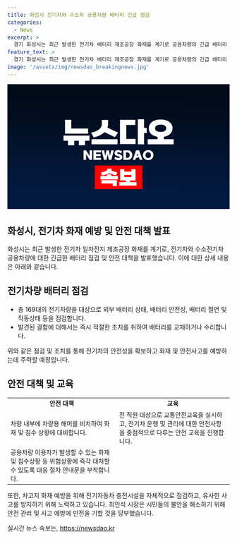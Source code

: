 ```yaml
---
title: 화성시 전기차와 수소차 공용차량 배터리 긴급 점검
categories:
  - News
excerpt: >
  경기 화성시는 최근 발생한 전기차 배터리 제조공장 화재를 계기로 공용차량의 긴급 배터리 점검에 돌입했다. 시는 12일까지 보유한 전기차량 169대의 배터리 상태를 점검하며, 발견된 결함에 대해 즉각 조치를 취할 예정이다. 또한, 화재 및 침수 상황에 대처하기 위해 차량 내부에 해머와 대응 절차 안내문을 비치하고, 차고지 충전시설을 자체적으로 점검하고 전직원에게 안전 교육을 실시한다. 시장은 시민들의 불안을 덜기 위해 안전에 만전을 기할 것을 당부했다.
feature_text: >
  경기 화성시는 최근 발생한 전기차 배터리 제조공장 화재를 계기로 공용차량의 긴급 배터리 점검에 돌입했다. 시는 12일까지 보유한 전기차량 169대의 배터리 상태를 점검하며, 발견된 결함에 대해 즉각 조치를 취할 예정이다. 또한, 화재 및 침수 상황에 대처하기 위해 차량 내부에 해머와 대응 절차 안내문을 비치하고, 차고지 충전시설을 자체적으로 점검하고 전직원에게 안전 교육을 실시한다. 시장은 시민들의 불안을 덜기 위해 안전에 만전을 기할 것을 당부했다.
image: '/assets/img/newsdao_breakingnews.jpg'
---
```


<p><img src="/assets/img/newsdao_breakingnews.jpg" alt="bookingtag 속보" /></p>

<h2 data-ke-size="size26">화성시, 전기차 화재 예방 및 안전 대책 발표</h2>

<p data-ke-size="size16">화성시는 최근 발생한 전기차 일차전지 제조공장 화재를 계기로, 전기차와 수소전기차 공용차량에 대한 긴급한 배터리 점검 및 안전 대책을 발표했습니다. 이에 대한 상세 내용은 아래와 같습니다.</p>

<h2 data-ke-size="size24">전기차량 배터리 점검</h2>

<ul>
  <li>총 169대의 전기차량을 대상으로 외부 배터리 상태, 배터리 안전성, 배터리 절연 및 작동상태 등을 점검합니다.</li>
  <li>발견된 결함에 대해서는 즉시 적절한 조치를 취하여 배터리를 교체하거나 수리합니다.</li>
</ul>

<p data-ke-size="size16">위와 같은 점검 및 조치를 통해 전기차의 안전성을 확보하고 화재 및 안전사고를 예방하는데 주력할 예정입니다.</p>

<h2 data-ke-size="size24">안전 대책 및 교육</h2>

<table>
  <tr>
    <td style="text-align: center; height: 17px;"><b>안전 대책</b></td>
    <td style="text-align: center; height: 17px;"><b>교육</b></td>
  </tr>
  <tr>
    <td>차량 내부에 차량용 해머를 비치하여 화재 및 침수 상황에 대비합니다.</td>
    <td>전 직원 대상으로 교통안전교육을 실시하고, 전기차 운행 및 관리에 대한 안전사항을 중점적으로 다루는 안전 교육을 진행합니다.</td>
  </tr>
  <tr>
    <td>공용차량 이용자가 발생할 수 있는 화재 및 침수상황 등 위험상황에 즉각 대처할 수 있도록 대응 절차 안내문을 부착합니다.</td>
    <td></td>
  </tr>
</table>

<p data-ke-size="size16">또한, 차고지 화재 예방을 위해 전기자동차 충전시설을 자체적으로 점검하고, 유사한 사고를 방지하기 위해 노력하고 있습니다. 최인석 시장은 시민들의 불안을 해소하기 위해 안전 관리 및 사고 예방에 만전을 기할 것을 당부했습니다.</p>
실시간 뉴스 속보는, <a href="https://newsdao.kr" rel="dofollow">https://newsdao.kr</a>


